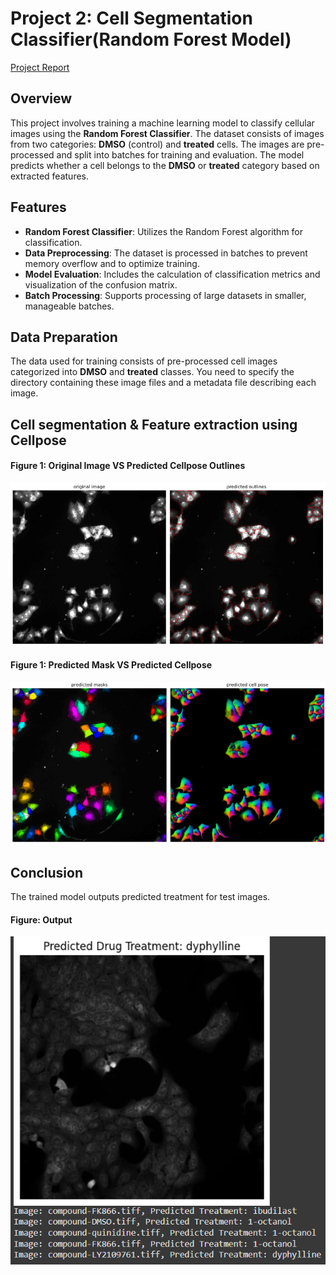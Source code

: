 # Project 2: Cell Segmentation Classifier(Random Forest Model)


[Project Report](https://github.com/optimizedLP/STAT_5243/blob/main/Project%202/report/STAT5243_Project_2.pdf)
## Overview
This project involves training a machine learning model to classify cellular images using the **Random Forest Classifier**. The dataset consists of images from two categories: **DMSO** (control) and **treated** cells. The images are pre-processed and split into batches for training and evaluation. The model predicts whether a cell belongs to the **DMSO** or **treated** category based on extracted features.


## Features
- **Random Forest Classifier**: Utilizes the Random Forest algorithm for classification.
- **Data Preprocessing**: The dataset is processed in batches to prevent memory overflow and to optimize training.
- **Model Evaluation**: Includes the calculation of classification metrics and visualization of the confusion matrix.
- **Batch Processing**: Supports processing of large datasets in smaller, manageable batches.
  
## Data Preparation
The data used for training consists of pre-processed cell images categorized into **DMSO** and **treated** classes. You need to specify the directory containing these image files and a metadata file describing each image.

## Cell segmentation & Feature extraction using Cellpose
#### Figure 1: Original Image VS Predicted Cellpose Outlines
![cellpose 1](https://github.com/optimizedLP/STAT_5243/blob/main/Project%202/figures/Screenshot%202024-11-26%20111328.png)
#### Figure 1: Predicted Mask VS Predicted Cellpose
![cellpose 2](https://github.com/optimizedLP/STAT_5243/blob/main/Project%202/figures/Screenshot%202024-11-26%20111429.png)


## Conclusion
The trained model outputs predicted treatment for test images.  
#### Figure: Output
![Model output with treatments](https://github.com/optimizedLP/STAT_5243/blob/main/Project%202/figures/Screenshot%202024-11-26%20122634.png)
